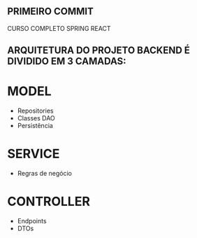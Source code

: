 ## PRIMEIRO COMMIT 

CURSO COMPLETO SPRING REACT

## ARQUITETURA DO PROJETO BACKEND É DIVIDIDO EM 3 CAMADAS:
# MODEL
* Repositories
* Classes DAO
* Persistência 
# SERVICE
* Regras de negócio
# CONTROLLER
* Endpoints
* DTOs 
